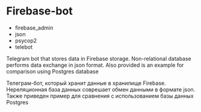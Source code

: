 # Firebase-bot

- firebase_admin
- json
- psycop2
- telebot

Telegram bot that stores data in Firebase storage. Non-relational database performs data exchange in json format. Also provided is an example for comparison using Postgres database

Телеграм-бот, который хранит данные в хранилище Firebase. Нереляционная база данных соврешает обмен данными в формате json. Также приведен пример для сравнения с использованием базы данных Postgres
